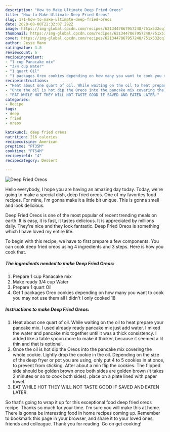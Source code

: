 ```yaml
---
description: "How to Make Ultimate Deep Fried Oreos"
title: "How to Make Ultimate Deep Fried Oreos"
slug: 171-how-to-make-ultimate-deep-fried-oreos
date: 2020-08-08T22:32:07.292Z
image: https://img-global.cpcdn.com/recipes/6213447867957248/751x532cq70/deep-fried-oreos-recipe-main-photo.jpg
thumbnail: https://img-global.cpcdn.com/recipes/6213447867957248/751x532cq70/deep-fried-oreos-recipe-main-photo.jpg
cover: https://img-global.cpcdn.com/recipes/6213447867957248/751x532cq70/deep-fried-oreos-recipe-main-photo.jpg
author: Jesse Mann
ratingvalue: 3.8
reviewcount: 6
recipeingredient:
- "1 cup Panacake mix"
- "3/4 cup Water"
- "1 quart Oil"
- "1 packages Oreo cookies depending on how many you want to cook you may not use them all I didnt I only cooked 18"
recipeinstructions:
- "Heat about one quart of oil. While waiting on the oil to heat prepare your pancake mix. I used already ready pancake mix just add water. I mixed the water and pancake mix together until it was a thick consistency. I added like a table spoon more to make it thicker, because it seemed a lil thin and that is optional."
- "Once the oil is hot dip the Oreos into the pancake mix covering the whole cookie. Lightly drop the cookie in the oil. Depending on the size of the deep fryer or pot you are using, only put 4 to 5 cookies in at once, to prevent from sticking. After about a min flip the cookies. The flipped side should be golden brown once both sides are golden brown  (it takes 2 minutes or so to cook both sides). place on a plate lined with paper towel."
- "EAT WHILE HOT THEY WILL NOT TASTE GOOD IF SAVED AND EATEN LATER."
categories:
- Recipe
tags:
- deep
- fried
- oreos

katakunci: deep fried oreos 
nutrition: 216 calories
recipecuisine: American
preptime: "PT35M"
cooktime: "PT54M"
recipeyield: "4"
recipecategory: Dessert

---
```



![Deep Fried Oreos](https://img-global.cpcdn.com/recipes/6213447867957248/751x532cq70/deep-fried-oreos-recipe-main-photo.jpg)

Hello everybody, I hope you are having an amazing day today. Today, we're going to make a special dish, deep fried oreos. One of my favorites food recipes. For mine, I'm gonna make it a little bit unique. This is gonna smell and look delicious.



Deep Fried Oreos is one of the most popular of recent trending meals on earth. It is easy, it is fast, it tastes delicious. It is appreciated by millions daily. They're nice and they look fantastic. Deep Fried Oreos is something which I have loved my entire life.


To begin with this recipe, we have to first prepare a few components. You can cook deep fried oreos using 4 ingredients and 3 steps. Here is how you cook that.

<!--inarticleads1-->

##### The ingredients needed to make Deep Fried Oreos:

1. Prepare 1 cup Panacake mix
1. Make ready 3/4 cup Water
1. Prepare 1 quart Oil
1. Get 1 packages Oreo cookies depending on how many you want to cook you may not use them all I didn&#39;t I only cooked 18




<!--inarticleads2-->

##### Instructions to make Deep Fried Oreos:

1. Heat about one quart of oil. While waiting on the oil to heat prepare your pancake mix. I used already ready pancake mix just add water. I mixed the water and pancake mix together until it was a thick consistency. I added like a table spoon more to make it thicker, because it seemed a lil thin and that is optional.
1. Once the oil is hot dip the Oreos into the pancake mix covering the whole cookie. Lightly drop the cookie in the oil. Depending on the size of the deep fryer or pot you are using, only put 4 to 5 cookies in at once, to prevent from sticking. After about a min flip the cookies. The flipped side should be golden brown once both sides are golden brown  (it takes 2 minutes or so to cook both sides). place on a plate lined with paper towel.
1. EAT WHILE HOT THEY WILL NOT TASTE GOOD IF SAVED AND EATEN LATER.




So that's going to wrap it up for this exceptional food deep fried oreos recipe. Thanks so much for your time. I'm sure you will make this at home. There is gonna be interesting food in home recipes coming up. Remember to bookmark this page in your browser, and share it to your loved ones, friends and colleague. Thank you for reading. Go on get cooking!
